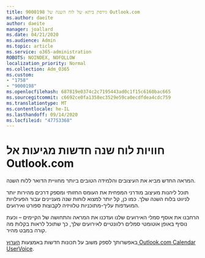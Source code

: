 ```yaml
---
title: גירסת ביתא של לוח השנה של 9000198 Outlook.com
ms.author: daeite
author: daeite
manager: joallard
ms.date: 04/21/2020
ms.audience: Admin
ms.topic: article
ms.service: o365-administration
ROBOTS: NOINDEX, NOFOLLOW
localization_priority: Normal
ms.collection: Adm_O365
ms.custom:
- "1758"
- "9000198"
ms.openlocfilehash: 687819e0374c2c7195443ad0c1f15c6160bac665
ms.sourcegitcommit: c6692ce0fa1358ec3529e59ca0ecdfdea4cdc759
ms.translationtype: MT
ms.contentlocale: he-IL
ms.lasthandoff: 09/14/2020
ms.locfileid: "47753368"
---
```

# <a name="new-calendar-experiences-coming-to-outlookcom"></a>חוויות לוח שנה חדשות מגיעות אל Outlook.com

המראה החדש מביא את העיצובים והלמידה הטובים ביותר מחוויית הדואר ללוח השנה.

תוכל ליהנות מעיצוב מודרני המפחית את העומס החזותי ומספק דרכים מהירות יותר לניווט בלוח השנה שלך. כמו כן, קל יותר למצוא לוחות שנה מעניינים עבור הפעילויות המועדפות עליך-מתוכניות טלוויזיה לקבוצות ספורט ואירועים.

הרחבנו את אוסף סמלי האירועים שלנו ועדכנו את המראה והתחושה של הקיימים – וכעת נוסיף באופן אוטומטי סמלים רלוונטיים לאירועים שלך, כך שתוכל לראות בקלות מה קורה במבט מהיר.

באפשרותך לספק משוב על תכונות חדשות באמצעות [הערוץ Outlook.com Calendar UserVoice](https://go.microsoft.com/fwlink/?linkid=2103075).